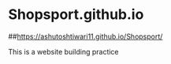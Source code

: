 # Shopsport.github.io

##https://ashutoshtiwari11.github.io/Shopsport/
 
This is a website building practice
